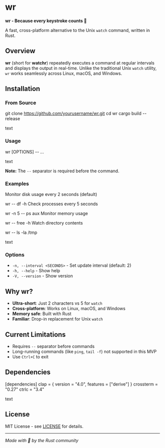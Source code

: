 # wr

**wr - Because every keystroke counts 🦀**

A fast, cross-platform alternative to the Unix `watch` command, written in Rust.

## Overview

**wr** (short for **watchr**) repeatedly executes a command at regular intervals and displays the output in real-time. Unlike the traditional Unix `watch` utility, `wr` works seamlessly across Linux, macOS, and Windows.

## Installation

### From Source

git clone <https://github.com/yourusername/wr.git>
cd wr
cargo build --release

text

### Usage

wr [OPTIONS] -- <COMMAND>...

text

**Note:** The `--` separator is required before the command.

### Examples

Monitor disk usage every 2 seconds (default)

wr -- df -h
Check processes every 5 seconds

wr -n 5 -- ps aux
Monitor memory usage

wr -- free -h
Watch directory contents

wr -- ls -la /tmp

text

### Options

- `-n, --interval <SECONDS>` - Set update interval (default: 2)
- `-h, --help` - Show help
- `-V, --version` - Show version

## Why wr?

- **Ultra-short**: Just 2 characters vs 5 for `watch`
- **Cross-platform**: Works on Linux, macOS, and Windows
- **Memory safe**: Built with Rust
- **Familiar**: Drop-in replacement for Unix `watch`

## Current Limitations

- Requires `--` separator before commands
- Long-running commands (like `ping`, `tail -f`) not supported in this MVP
- Use `Ctrl+C` to exit

## Dependencies

[dependencies]
clap = { version = "4.0", features = ["derive"] }
crossterm = "0.27"
ctrlc = "3.4"

text

## License

MIT License - see [LICENSE](LICENSE) for details.

---
*Made with 🦀 by the Rust community*
